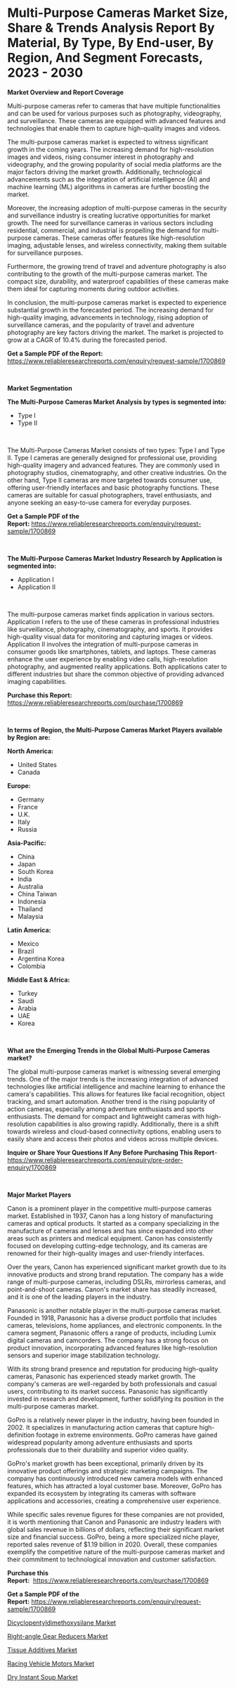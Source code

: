<p><h1>Multi-Purpose Cameras Market Size, Share & Trends Analysis Report By Material, By Type, By End-user, By Region, And Segment Forecasts, 2023 - 2030</h1></p><p><strong>Market Overview and Report Coverage</strong></p>
<p><p>Multi-purpose cameras refer to cameras that have multiple functionalities and can be used for various purposes such as photography, videography, and surveillance. These cameras are equipped with advanced features and technologies that enable them to capture high-quality images and videos.</p><p>The multi-purpose cameras market is expected to witness significant growth in the coming years. The increasing demand for high-resolution images and videos, rising consumer interest in photography and videography, and the growing popularity of social media platforms are the major factors driving the market growth. Additionally, technological advancements such as the integration of artificial intelligence (AI) and machine learning (ML) algorithms in cameras are further boosting the market.</p><p>Moreover, the increasing adoption of multi-purpose cameras in the security and surveillance industry is creating lucrative opportunities for market growth. The need for surveillance cameras in various sectors including residential, commercial, and industrial is propelling the demand for multi-purpose cameras. These cameras offer features like high-resolution imaging, adjustable lenses, and wireless connectivity, making them suitable for surveillance purposes.</p><p>Furthermore, the growing trend of travel and adventure photography is also contributing to the growth of the multi-purpose cameras market. The compact size, durability, and waterproof capabilities of these cameras make them ideal for capturing moments during outdoor activities.</p><p>In conclusion, the multi-purpose cameras market is expected to experience substantial growth in the forecasted period. The increasing demand for high-quality imaging, advancements in technology, rising adoption of surveillance cameras, and the popularity of travel and adventure photography are key factors driving the market. The market is projected to grow at a CAGR of 10.4% during the forecasted period.</p></p>
<p><strong>Get a Sample PDF of the Report:</strong> <a href="https://www.reliableresearchreports.com/enquiry/request-sample/1700869">https://www.reliableresearchreports.com/enquiry/request-sample/1700869</a></p>
<p>&nbsp;</p>
<p><strong>Market Segmentation</strong></p>
<p><strong>The Multi-Purpose Cameras Market Analysis by types is segmented into:</strong></p>
<p><ul><li>Type I</li><li>Type II</li></ul></p>
<p>&nbsp;</p>
<p><p>The Multi-Purpose Cameras Market consists of two types: Type I and Type II. Type I cameras are generally designed for professional use, providing high-quality imagery and advanced features. They are commonly used in photography studios, cinematography, and other creative industries. On the other hand, Type II cameras are more targeted towards consumer use, offering user-friendly interfaces and basic photography functions. These cameras are suitable for casual photographers, travel enthusiasts, and anyone seeking an easy-to-use camera for everyday purposes.</p></p>
<p><strong>Get a Sample PDF of the Report:</strong>&nbsp;<a href="https://www.reliableresearchreports.com/enquiry/request-sample/1700869">https://www.reliableresearchreports.com/enquiry/request-sample/1700869</a></p>
<p>&nbsp;</p>
<p><strong>The Multi-Purpose Cameras Market Industry Research by Application is segmented into:</strong></p>
<p><ul><li>Application I</li><li>Application II</li></ul></p>
<p>&nbsp;</p>
<p><p>The multi-purpose cameras market finds application in various sectors. Application I refers to the use of these cameras in professional industries like surveillance, photography, cinematography, and sports. It provides high-quality visual data for monitoring and capturing images or videos. Application II involves the integration of multi-purpose cameras in consumer goods like smartphones, tablets, and laptops. These cameras enhance the user experience by enabling video calls, high-resolution photography, and augmented reality applications. Both applications cater to different industries but share the common objective of providing advanced imaging capabilities.</p></p>
<p><strong>Purchase this Report:</strong>&nbsp; <a href="https://www.reliableresearchreports.com/purchase/1700869">https://www.reliableresearchreports.com/purchase/1700869</a></p>
<p>&nbsp;</p>
<p><strong>In terms of Region, the Multi-Purpose Cameras Market Players available by Region are:</strong></p>
<p>
    <p> <strong> North America: </strong>
        <ul>
            <li>United States</li>
            <li>Canada</li>
        </ul>
        </p> 
    <p> <strong> Europe: </strong>
        <ul>
            <li>Germany</li>
            <li>France</li>
            <li>U.K.</li>
            <li>Italy</li>
            <li>Russia</li>
        </ul>
        </p> 
    <p> <strong> Asia-Pacific: </strong>
        <ul>
            <li>China</li>
            <li>Japan</li>
            <li>South Korea</li>
            <li>India</li>
            <li>Australia</li>
            <li>China Taiwan</li>
            <li>Indonesia</li>
            <li>Thailand</li>
            <li>Malaysia</li>
        </ul>
        </p> 
    <p> <strong> Latin America: </strong>
        <ul>
            <li>Mexico</li>
            <li>Brazil</li>
            <li>Argentina Korea</li>
            <li>Colombia</li>
        </ul>
        </p> 
    <p> <strong> Middle East & Africa: </strong>
        <ul>
            <li>Turkey</li>
            <li>Saudi</li>
            <li>Arabia</li>
            <li>UAE</li>
            <li>Korea</li>
        </ul>
    </p>
    </p>
<p>&nbsp;</p>
<p><strong>What are the Emerging Trends in the Global Multi-Purpose Cameras market?</strong></p>
<p><p>The global multi-purpose cameras market is witnessing several emerging trends. One of the major trends is the increasing integration of advanced technologies like artificial intelligence and machine learning to enhance the camera's capabilities. This allows for features like facial recognition, object tracking, and smart automation. Another trend is the rising popularity of action cameras, especially among adventure enthusiasts and sports enthusiasts. The demand for compact and lightweight cameras with high-resolution capabilities is also growing rapidly. Additionally, there is a shift towards wireless and cloud-based connectivity options, enabling users to easily share and access their photos and videos across multiple devices.</p></p>
<p><strong>Inquire or Share Your Questions If Any Before Purchasing This Report</strong>- <a href="https://www.reliableresearchreports.com/enquiry/pre-order-enquiry/1700869">https://www.reliableresearchreports.com/enquiry/pre-order-enquiry/1700869</a></p>
<p>&nbsp;</p>
<p><strong>Major Market Players</strong></p>
<p><p>Canon is a prominent player in the competitive multi-purpose cameras market. Established in 1937, Canon has a long history of manufacturing cameras and optical products. It started as a company specializing in the manufacture of cameras and lenses and has since expanded into other areas such as printers and medical equipment. Canon has consistently focused on developing cutting-edge technology, and its cameras are renowned for their high-quality images and user-friendly interfaces.</p><p>Over the years, Canon has experienced significant market growth due to its innovative products and strong brand reputation. The company has a wide range of multi-purpose cameras, including DSLRs, mirrorless cameras, and point-and-shoot cameras. Canon's market share has steadily increased, and it is one of the leading players in the industry.</p><p>Panasonic is another notable player in the multi-purpose cameras market. Founded in 1918, Panasonic has a diverse product portfolio that includes cameras, televisions, home appliances, and electronic components. In the camera segment, Panasonic offers a range of products, including Lumix digital cameras and camcorders. The company has a strong focus on product innovation, incorporating advanced features like high-resolution sensors and superior image stabilization technology.</p><p>With its strong brand presence and reputation for producing high-quality cameras, Panasonic has experienced steady market growth. The company's cameras are well-regarded by both professionals and casual users, contributing to its market success. Panasonic has significantly invested in research and development, further solidifying its position in the multi-purpose cameras market.</p><p>GoPro is a relatively newer player in the industry, having been founded in 2002. It specializes in manufacturing action cameras that capture high-definition footage in extreme environments. GoPro cameras have gained widespread popularity among adventure enthusiasts and sports professionals due to their durability and superior video quality.</p><p>GoPro's market growth has been exceptional, primarily driven by its innovative product offerings and strategic marketing campaigns. The company has continuously introduced new camera models with enhanced features, which has attracted a loyal customer base. Moreover, GoPro has expanded its ecosystem by integrating its cameras with software applications and accessories, creating a comprehensive user experience.</p><p>While specific sales revenue figures for these companies are not provided, it is worth mentioning that Canon and Panasonic are industry leaders with global sales revenue in billions of dollars, reflecting their significant market size and financial success. GoPro, being a more specialized niche player, reported sales revenue of $1.19 billion in 2020. Overall, these companies exemplify the competitive nature of the multi-purpose cameras market and their commitment to technological innovation and customer satisfaction.</p></p>
<p><strong>Purchase this Report:</strong>&nbsp;&nbsp;<a href="https://www.reliableresearchreports.com/purchase/1700869">https://www.reliableresearchreports.com/purchase/1700869</a></p>
<p></p>
<p><strong>Get a Sample PDF of the Report:</strong>&nbsp;<a href="https://www.reliableresearchreports.com/enquiry/request-sample/1700869">https://www.reliableresearchreports.com/enquiry/request-sample/1700869</a></p>
<p><p><a href="https://www.linkedin.com/pulse/dicyclopentyldimethoxysilane-market-size-growth-forecast-from-d7ife/">Dicyclopentyldimethoxysilane Market</a></p><p><a href="https://medium.com/@sylvanfahey/right-angle-gear-reducers-market-the-key-to-successful-business-strategy-forecast-till-2030-28397f34f01a">Right-angle Gear Reducers Market</a></p><p><a href="https://www.linkedin.com/pulse/tissue-additives-market-insights-players-forecast-till-2030-hbcqe/">Tissue Additives Market</a></p><p><a href="https://medium.com/@clayreinger/racing-vehicle-motors-market-competitive-analysis-market-trends-and-forecast-to-2030-19bc1263461b">Racing Vehicle Motors Market</a></p><p><a href="https://github.com/PeterParrish5/Market-Research-Report-List-1/blob/main/dry-instant-soup-market.md">Dry Instant Soup Market</a></p></p>